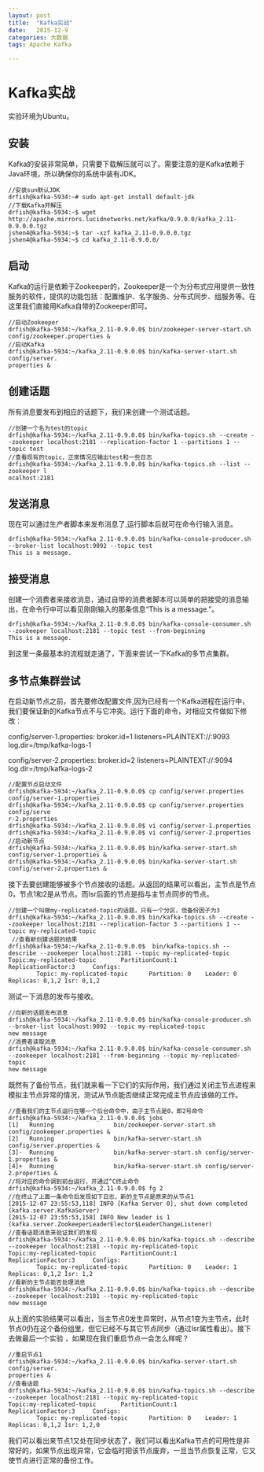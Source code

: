 ```yaml
---
layout: post
title:  "Kafka实战"
date:   2015-12-9
categories: 大数据
tags: Apache Kafka

---
```


# Kafka实战

实验环境为Ubuntu。

## 安装

Kafka的安装非常简单，只需要下载解压就可以了。需要注意的是Kafka依赖于Java环境，所以确保你的系统中装有JDK。

```shell
//安装sun默认JDK
drfish@kafka-5934:~# sudo apt-get install default-jdk
//下载Kafka并解压
drfish@kafka-5934:~$ wget http://apache.mirrors.lucidnetworks.net/kafka/0.9.0.0/kafka_2.11-0.9.0.0.tgz
jshen4@kafka-5934:~$ tar -xzf kafka_2.11-0.9.0.0.tgz 
jshen4@kafka-5934:~$ cd kafka_2.11-0.9.0.0/
```

## 启动

Kafka的运行是依赖于Zookeeper的，Zookeeper是一个为分布式应用提供一致性服务的软件，提供的功能包括：配置维护、名字服务、分布式同步、组服务等。在这里我们直接用Kafka自带的Zookeeper即可。

```shell
//启动Zookeeper
drfish@kafka-5934:~/kafka_2.11-0.9.0.0$ bin/zookeeper-server-start.sh config/zookeeper.properties &
//启动Kafka
drfish@kafka-5934:~/kafka_2.11-0.9.0.0$ bin/kafka-server-start.sh config/server.
properties &

```

## 创建话题

所有消息要发布到相应的话题下，我们来创建一个测试话题。

```shell
//创建一个名为test的topic
drfish@kafka-5934:~/kafka_2.11-0.9.0.0$ bin/kafka-topics.sh --create --zookeeper localhost:2181 --replication-factor 1 --partitions 1 --topic test
//查看现有的topic，正常情况应输出test和一些日志
drfish@kafka-5934:~/kafka_2.11-0.9.0.0$ bin/kafka-topics.sh --list --zookeeper l
ocalhost:2181
```


## 发送消息

现在可以通过生产者脚本来发布消息了,运行脚本后就可在命令行输入消息。

```shell
drfish@kafka-5934:~/kafka_2.11-0.9.0.0$ bin/kafka-console-producer.sh --broker-list localhost:9092 --topic test
This is a message.
```


## 接受消息

创建一个消费者来接收消息，通过自带的消费者脚本可以简单的把接受的消息输出，在命令行中可以看见刚刚输入的那条信息“This is a message.”。

```shell
drfish@kafka-5934:~/kafka_2.11-0.9.0.0$ bin/kafka-console-consumer.sh --zookeeper localhost:2181 --topic test --from-beginning
This is a message.
```

到这里一条最基本的流程就走通了，下面来尝试一下Kafka的多节点集群。

## 多节点集群尝试

在启动新节点之前，首先要修改配置文件,因为已经有一个Kafka进程在运行中，我们要保证新的Kafka节点不与它冲突。运行下面的命令，对相应文件做如下修改：

config/server-1.properties:
    broker.id=1
    listeners=PLAINTEXT://:9093
    log.dir=/tmp/kafka-logs-1

config/server-2.properties:
    broker.id=2
    listeners=PLAINTEXT://:9094
    log.dir=/tmp/kafka-logs-2

```shell
//配置节点启动文件
drfish@kafka-5934:~/kafka_2.11-0.9.0.0$ cp config/server.properties config/server-1.properties
drfish@kafka-5934:~/kafka_2.11-0.9.0.0$ cp config/server.properties config/serve
r-2.properties
drfish@kafka-5934:~/kafka_2.11-0.9.0.0$ vi config/server-1.properties 
drfish@kafka-5934:~/kafka_2.11-0.9.0.0$ vi config/server-2.properties 
//启动新节点
drfish@kafka-5934:~/kafka_2.11-0.9.0.0$ bin/kafka-server-start.sh config/server-1.properties &
drfish@kafka-5934:~/kafka_2.11-0.9.0.0$ bin/kafka-server-start.sh config/server-2.properties &
```

接下去要创建能够被多个节点接收的话题。从返回的结果可以看出，主节点是节点0，节点1和2是从节点。而Isr后面的节点是指与主节点同步的节点。

```shell
//创建一个叫做my-replicated-topic的话题，只有一个分区，但备份因子为3
drfish@kafka-5934:~/kafka_2.11-0.9.0.0$ bin/kafka-topics.sh --create --zookeeper localhost:2181 --replication-factor 3 --partitions 1 --topic my-replicated-topic
 //查看新创建话题的结果
drfish@kafka-5934:~/kafka_2.11-0.9.0.0$  bin/kafka-topics.sh --describe --zookeeper localhost:2181 --topic my-replicated-topic
Topic:my-replicated-topic       PartitionCount:1        ReplicationFactor:3     Configs:
        Topic: my-replicated-topic      Partition: 0    Leader: 0       Replicas: 0,1,2 Isr: 0,1,2
```

测试一下消息的发布与接收。

```shell
//向新的话题发布消息
drfish@kafka-5934:~/kafka_2.11-0.9.0.0$ bin/kafka-console-producer.sh --broker-list localhost:9092 --topic my-replicated-topic
new message
//消费者读取消息
drfish@kafka-5934:~/kafka_2.11-0.9.0.0$ bin/kafka-console-consumer.sh --zookeeper localhost:2181 --from-beginning --topic my-replicated-topic
new message
```

既然有了备份节点，我们就来看一下它们的实际作用，我们通过关闭主节点进程来模拟主节点异常的情况，测试从节点能否继续正常完成主节点应该做的工作。

```shell
//查看我们的主节点运行在哪一个后台命令中，由于主节点是0，即2号命令
drfish@kafka-5934:~/kafka_2.11-0.9.0.0$ jobs
[1]   Running                 bin/zookeeper-server-start.sh config/zookeeper.properties &
[2]   Running                 bin/kafka-server-start.sh config/server.properties &
[3]-  Running                 bin/kafka-server-start.sh config/server-1.properties &
[4]+  Running                 bin/kafka-server-start.sh config/server-2.properties &
//将对应的命令调到前台运行，并通过^C终止命令
drfish@kafka-5934:~/kafka_2.11-0.9.0.0$ fg 2
//在终止了上面一条命令后发现如下日志，新的主节点是原来的从节点1
[2015-12-07 23:55:53,118] INFO [Kafka Server 0], shut down completed (kafka.server.KafkaServer)
[2015-12-07 23:55:53,158] INFO New leader is 1 (kafka.server.ZookeeperLeaderElector$LeaderChangeListener)
//查看话题消息来验证我们的发现
drfish@kafka-5934:~/kafka_2.11-0.9.0.0$ bin/kafka-topics.sh --describe --zookeeper localhost:2181 --topic my-replicated-topic
Topic:my-replicated-topic       PartitionCount:1        ReplicationFactor:3     Configs:
        Topic: my-replicated-topic      Partition: 0    Leader: 1       Replicas: 0,1,2 Isr: 1,2
//看新的主节点能否处理消息
drfish@kafka-5934:~/kafka_2.11-0.9.0.0$ bin/kafka-topics.sh --describe --zookeeper localhost:2181 --topic my-replicated-topic
new message
```

从上面的实验结果可以看出，当主节点0发生异常时，从节点1变为主节点，此时节点0仍在这个备份组里，但它已经不与其它节点同步（通过Isr属性看出）。接下去做最后一个实验
，如果现在我们重启节点一会怎么样呢？

```shell
//重启节点1
drfish@kafka-5934:~/kafka_2.11-0.9.0.0$ bin/kafka-server-start.sh config/server.
properties &
//查看话题
drfish@kafka-5934:~/kafka_2.11-0.9.0.0$ bin/kafka-topics.sh --describe --zookeeper localhost:2181 --topic my-replicated-topic
Topic:my-replicated-topic       PartitionCount:1        ReplicationFactor:3     Configs:
        Topic: my-replicated-topic      Partition: 0    Leader: 1       Replicas: 0,1,2 Isr: 1,2,0
```

我们可以看出来节点1又处在同步状态了，我们可以看出Kafka节点的可用性是非常好的，如果节点出现异常，它会临时把该节点废弃，一旦当节点恢复正常，它又使节点进行正常的备份工作。
